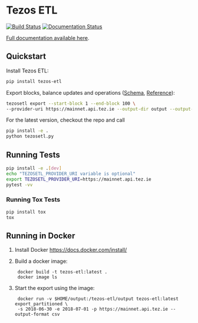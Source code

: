 # Tezos ETL

[![Build Status](https://travis-ci.org/blockchain-etl/tezos-etl.png)](https://travis-ci.org/blockchain-etl/tezos-etl)
[![Documentation Status](https://readthedocs.org/projects/tezos-etl/badge/?version=latest)](https://tezos-etl.readthedocs.io/en/latest/?badge=latest)

[Full documentation available here](http://tezos-etl.readthedocs.io/).

## Quickstart

Install Tezos ETL:

```bash
pip install tezos-etl
```

Export blocks, balance updates and operations ([Schema](docs/schema.md), [Reference](docs/commands.md#export)):

```bash
tezosetl export --start-block 1 --end-block 100 \
--provider-uri https://mainnet.api.tez.ie --output-dir output --output-format json
```

For the latest version, checkout the repo and call
 
```bash
pip install -e .
python tezosetl.py
```

## Running Tests

```bash
pip install -e .[dev]
echo "TEZOSETL_PROVIDER_URI variable is optional"
export TEZOSETL_PROVIDER_URI=https://mainnet.api.tez.ie
pytest -vv
```

### Running Tox Tests

```bash
pip install tox
tox
```

## Running in Docker

1. Install Docker https://docs.docker.com/install/

2. Build a docker image:
        
        docker build -t tezos-etl:latest .
        docker image ls
        
3. Start the export using the image:

        docker run -v $HOME/output:/tezos-etl/output tezos-etl:latest export_partitioned \
        -s 2018-06-30 -e 2018-07-01 -p https://mainnet.api.tez.ie --output-format csv
